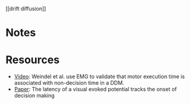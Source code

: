 [[drift diffusion]]

# Notes

# Resources
- [Video](https://www.youtube.com/watch?v=2EGumTUaFBM&feature=emb_logo): Weindel et al. use EMG to validate that motor execution time is associated with non-decision time in a DDM.
- [Paper](https://www.sciencedirect.com/science/article/abs/pii/S1053811919303386?via%3Dihub): The latency of a visual evoked potential tracks the onset of decision making